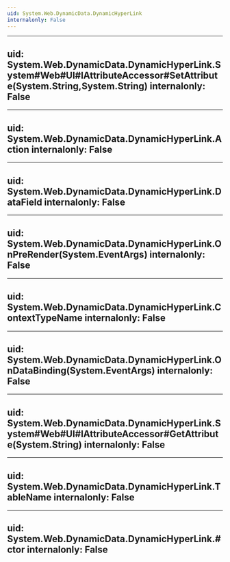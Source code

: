 ```yaml
---
uid: System.Web.DynamicData.DynamicHyperLink
internalonly: False
---
```


---
uid: System.Web.DynamicData.DynamicHyperLink.System#Web#UI#IAttributeAccessor#SetAttribute(System.String,System.String)
internalonly: False
---

---
uid: System.Web.DynamicData.DynamicHyperLink.Action
internalonly: False
---

---
uid: System.Web.DynamicData.DynamicHyperLink.DataField
internalonly: False
---

---
uid: System.Web.DynamicData.DynamicHyperLink.OnPreRender(System.EventArgs)
internalonly: False
---

---
uid: System.Web.DynamicData.DynamicHyperLink.ContextTypeName
internalonly: False
---

---
uid: System.Web.DynamicData.DynamicHyperLink.OnDataBinding(System.EventArgs)
internalonly: False
---

---
uid: System.Web.DynamicData.DynamicHyperLink.System#Web#UI#IAttributeAccessor#GetAttribute(System.String)
internalonly: False
---

---
uid: System.Web.DynamicData.DynamicHyperLink.TableName
internalonly: False
---

---
uid: System.Web.DynamicData.DynamicHyperLink.#ctor
internalonly: False
---
